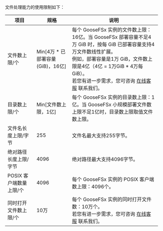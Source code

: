 文件处理能力的使用限制如下：

| **项目**              | **规格**                       | **说明**                                                     |
| --------------------- | ------------------------------ | ------------------------------------------------------------ |
| 文件数上限/个         | Min[4万 \* 已部署容量(GiB)，16亿] | 每个 GooseFSx 实例的文件数上限：16亿。当 GooseFSx 部署容量不足4万 GiB 时，按每 GiB 已部署容量支持4万文件数线性扩展。<br>例如，部署容量是1万 GiB，文件数上限是4亿（4亿 = 1万GiB \* 4万每 GiB）。<br>若您有进一步需求，您可咨询 [在线客服](https://cloud.tencent.com/act/event/Online_service?from=doc_582) 联系我们。 |
| 目录数上限/个         | Min[文件数上限，1亿]           | 每个 GooseFSx 实例的目录数上限：1亿。当 GooseFSx 小规模部署文件数上限不足1亿时，目录数上限取值文件数上限。 |
| 文件名长度上限/字节   | 255                            | 文件名最大支持255字节。                                      |
| 绝对路径长度上限/字节 | 4096                           | 绝对路径最大支持4096字节。                                   |
| POSIX 客户端数量上限/个     | 4096                           | 每个 GooseFSx 实例的 POSIX 客户端数上限：4096个。                   |
| 同时打开文件数上限/个 | 10万                           | 每个 GooseFSx 实例的同时打开文件数：10万个。<br>若您有进一步需求，您可咨询 [在线客服](https://cloud.tencent.com/act/event/Online_service?from=doc_582) 联系我们。 |
